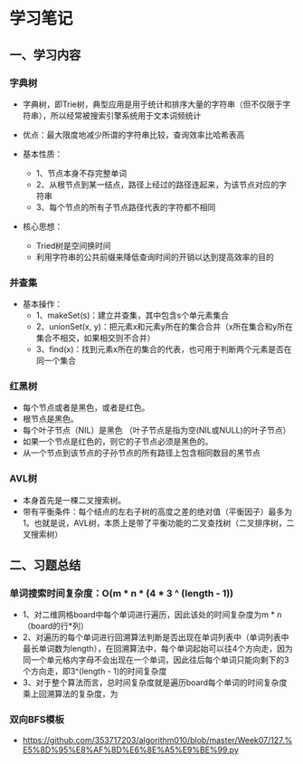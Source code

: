 学习笔记
====
## 一、学习内容
### 字典树
 * 字典树，即Trie树，典型应用是用于统计和排序大量的字符串（但不仅限于字符串），所以经常被搜索引擎系统用于文本词频统计
 * 优点：最大限度地减少所谓的字符串比较，查询效率比哈希表高
 
 * 基本性质：
   * 1、节点本身不存完整单词
   * 2、从根节点到某一结点，路径上经过的路径连起来，为该节点对应的字符串
   * 3、每个节点的所有子节点路径代表的字符都不相同
  
 * 核心思想：
   * Tried树是空间换时间
   * 利用字符串的公共前缀来降低查询时间的开销以达到提高效率的目的
 
### 并查集
 * 基本操作：
   * 1、makeSet(s)：建立并查集，其中包含s个单元素集合
   * 2、unionSet(x, y)：把元素x和元素y所在的集合合并（x所在集合和y所在集合不相交，如果相交则不合并）
   * 3、find(x)：找到元素x所在的集合的代表，也可用于判断两个元素是否在同一个集合
  
### 红黑树
 * 每个节点或者是黑色，或者是红色。
 * 根节点是黑色。
 * 每个叶子节点（NIL）是黑色 （叶子节点是指为空(NIL或NULL)的叶子节点）
 * 如果一个节点是红色的，则它的子节点必须是黑色的。
 * 从一个节点到该节点的子孙节点的所有路径上包含相同数目的黑节点
 
### AVL树
 * 本身首先是一棵二叉搜索树。
 * 带有平衡条件：每个结点的左右子树的高度之差的绝对值（平衡因子）最多为1。也就是说，AVL树，本质上是带了平衡功能的二叉查找树（二叉排序树，二叉搜索树）

## 二、习题总结
 ### 单词搜索时间复杂度：O(m * n * (4 * 3 ^ (length - 1))
  * 1、对二维网格board中每个单词进行遍历，因此该处的时间复杂度为m * n（board的行*列）
  * 2、对遍历的每个单词进行回溯算法判断是否出现在单词列表中（单词列表中最长单词数为length），在回溯算法中，每个单词起始可以往4个方向走，因为同一个单元格内字母不会出现在一个单词，因此往后每个单词只能向剩下的3个方向走，即3^(length - 1)的时间复杂度
  * 3、对于整个算法而言，总时间复杂度就是遍历board每个单词的时间复杂度乘上回溯算法的复杂度，为
 
 ### 双向BFS模板
  * https://github.com/353717203/algorithm010/blob/master/Week07/127.%E5%8D%95%E8%AF%8D%E6%8E%A5%E9%BE%99.py
